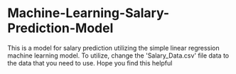 # Machine-Learning-Salary-Prediction-Model
This is a model for salary prediction utilizing the simple linear regression machine learning model.  To utilize, change the 'Salary_Data.csv' file data to the data that you need to use.  Hope you find this helpful
